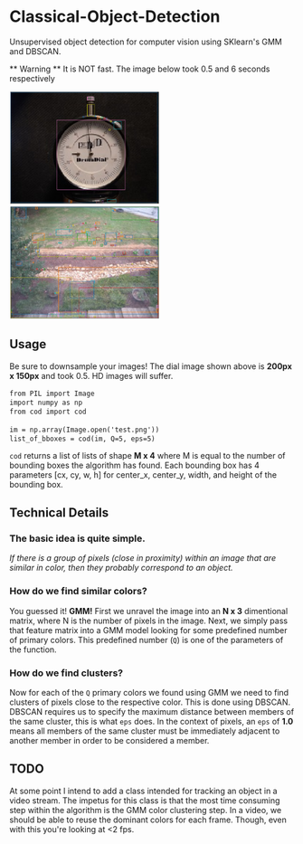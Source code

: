 # Classical-Object-Detection
Unsupervised object detection for computer vision using SKlearn's GMM and DBSCAN. 

** Warning ** It is NOT fast. The image below took 0.5 and 6 seconds respectively


<img src='Examples/output.png' height=200px>
<img src='Examples/output1.png' height=200px>

## Usage
Be sure to downsample your images! The dial image shown above is __200px x 150px__ and took 0.5. HD images will suffer.

```
from PIL import Image
import numpy as np
from cod import cod

im = np.array(Image.open('test.png'))
list_of_bboxes = cod(im, Q=5, eps=5)
```

`cod` returns a list of lists of shape __M x 4__ where M is equal to the number of bounding boxes the algorithm has found. Each bounding box has 4 parameters [cx, cy, w, h] for center_x, center_y, width, and height of the bounding box.


## Technical Details

### The basic idea is quite simple. 
_If there is a group of pixels (close in proximity) within an image that are similar in color, then they probably correspond to an object._

### How do we find similar colors?

You guessed it! __GMM!__ First we unravel the image into an __N x 3__ dimentional matrix, where N is the number of pixels in the image. Next, we simply pass that feature matrix into a GMM model looking for some predefined number of primary colors. This predefined number (`Q`) is one of the parameters of the function.

### How do we find clusters?

Now for each of the `Q` primary colors we found using GMM we need to find clusters of pixels close to the respective color. This is done using DBSCAN. DBSCAN requires us to specify the maximum distance between members of the same cluster, this is what `eps` does. In the context of pixels, an `eps` of __1.0__ means all members of the same cluster must be immediately adjacent to another member in order to be considered a member.

## TODO

At some point I intend to add a class intended for tracking an object in a video stream. The impetus for this class is that the most time consuming step within the algorithm is the GMM color clustering step. In a video, we should be able to reuse the dominant colors for each frame. Though, even with this you're looking at <2 fps.
